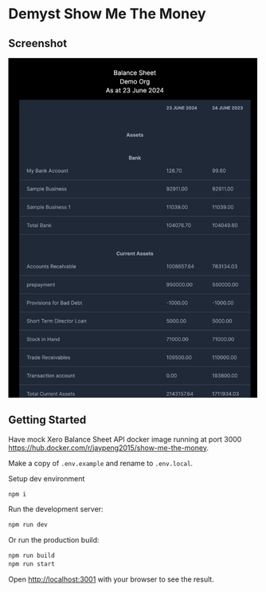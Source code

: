 # Demyst Show Me The Money

## Screenshot
<img src="public/screenshot-2024-06-23.png" alt="screenshot" style="max-width:500px;"/>


## Getting Started

Have mock Xero Balance Sheet API docker image running at port 3000 https://hub.docker.com/r/jaypeng2015/show-me-the-money.

Make a copy of `.env.example` and rename to `.env.local`.

Setup dev environment
```bash
npm i
```

Run the development server:
```bash
npm run dev
```

Or run the production build:
```bash
npm run build
npm run start
```

Open [http://localhost:3001](http://localhost:3001) with your browser to see the result.
